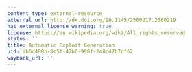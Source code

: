```yaml
---
content_type: external-resource
external_url: http://dx.doi.org/10.1145/2560217.2560219
has_external_license_warning: true
license: https://en.wikipedia.org/wiki/All_rights_reserved
status: ''
title: Automatic Exploit Generation
uid: ab6d498b-8c5f-47b0-998f-248c47b7cf62
wayback_url: ''
---
```

